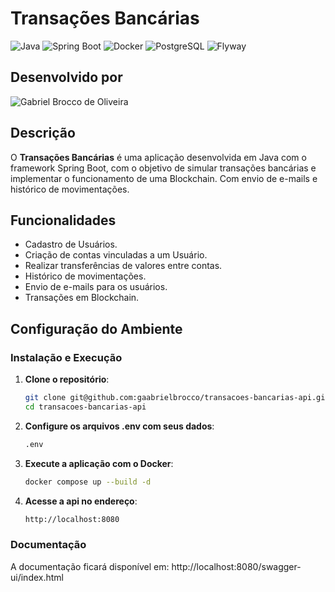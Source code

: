# Transações Bancárias

![Java](https://img.shields.io/badge/Java-21-007396?style=for-the-badge&logo=java&logoColor=white) 
![Spring Boot](https://img.shields.io/badge/Spring%20Boot-6DB33F?style=for-the-badge&logo=spring&logoColor=white) 
![Docker](https://img.shields.io/badge/Docker-2496ED?style=for-the-badge&logo=docker&logoColor=white) 
![PostgreSQL](https://img.shields.io/badge/PostgreSQL-16-4169E1?style=for-the-badge&logo=postgresql&logoColor=white)
![Flyway](https://img.shields.io/badge/Flyway-CC0200?style=for-the-badge&logo=flyway&logoColor=white)

## Desenvolvido por
![Gabriel Brocco de Oliveira](https://img.shields.io/badge/Gabriel%20Brocco%20de%20Oliveira-000000?style=for-the-badge)

## Descrição

O **Transações Bancárias** é uma aplicação desenvolvida em Java com o framework Spring Boot, com o objetivo de simular transações bancárias e implementar o funcionamento de uma Blockchain. Com envio de e-mails e histórico de movimentações.

## Funcionalidades

- Cadastro de Usuários.
- Criação de contas vinculadas a um Usuário.
- Realizar transferências de valores entre contas.
- Histórico de movimentações.
- Envio de e-mails para os usuários.
- Transações em Blockchain.


## Configuração do Ambiente

### Instalação e Execução

1. **Clone o repositório**:

   ```bash
   git clone git@github.com:gaabrielbrocco/transacoes-bancarias-api.git
   cd transacoes-bancarias-api

2. **Configure os arquivos .env com seus dados**:

   ```bash
   .env

3. **Execute a aplicação com o Docker**:

   ```bash
   docker compose up --build -d
   
4. **Acesse a api no endereço**:

   ```bash
   http://localhost:8080
   
### Documentação

A documentação ficará disponível em: http://localhost:8080/swagger-ui/index.html
